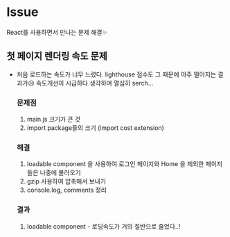 # Issue
React를 사용하면서 만나는 문제 해결✨

## 첫 페이지 렌더링 속도 문제
- 처음 로드하는 속도가 너무 느렸다. lighthouse 점수도 그 때문에 아주 떨어지는 결과가😥 속도개선이 시급하다 생각하며 열심히 serch...

  ### 문제점
  1. main.js 크기가 큰 것
  2. import package들의 크기 (import cost extension)
  

  ### 해결
  1. loadable component 을 사용하여 로그인 페이지와 Home 을 제외한 페이지들은 나중에 불러오기
  2. gzip 사용하여 압축해서 보내기 
  3. console.log, comments 정리
  
  ### 결과
  1. loadable component - 로딩속도가 거의 절반으로 줄었다..!
